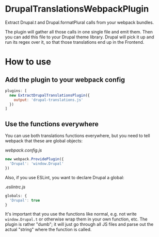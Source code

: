 # DrupalTranslationsWebpackPlugin
Extract Drupal.t and Drupal.formatPlural calls from your webpack bundles.

The plugin will gather all those calls in one single file and emit them.
Then you can add this file to your Drupal theme library. Drupal will pick it up
and run its regex over it, so that those translations end up in the Frontend.

# How to use
## Add the plugin to your webpack config
```javascript
plugins: [
  new ExtractDrupalTranslationsPlugin({
    output: 'drupal-translations.js'
  })
]
```

## Use the functions everywhere
You can use both translations functions everywhere, but you need to tell
webpack that these are global objects:

*webpack.config.js*
```javascript
new webpack.ProvidePlugin({
  'Drupal': 'window.Drupal'
})
```

Also, if you use ESLint, you want to declare Drupal a global:

*.eslintrc.js*
```javascript
globals: {
  'Drupal': true
}
```

It's important that you use the functions like normal, e.g. not write `window.Drupal.t`
or otherwise wrap them in your own function, etc. The plugin is rather "dumb"; it will
just go through all JS files and parse out the actual "string" where the function is
called.
